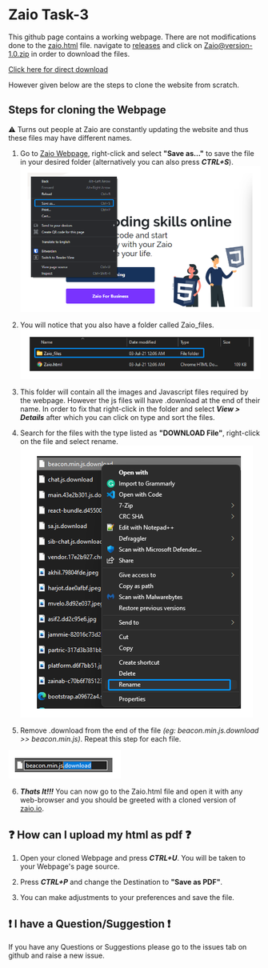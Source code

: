 # Zaio Task-3
This github page contains a working webpage. There are not modifications done to the [zaio.html](zaio.html) file. navigate to [releases](https://github.com/SMKxx1/Zaio/releases) and click on Zaio@version-1.0.zip in order to download the files.

[Click here for direct download](https://github.com/SMKxx1/Zaio/releases/download/working/Zaio@version-1.0.zip)

However given below are the steps to clone the website from scratch.
## Steps for cloning the Webpage
⚠️ Turns out people at Zaio are constantly updating the website and thus these files may have different names.

1. Go to [Zaio Webpage](https://zaio.io/), right-click and select **"Save as..."** to save the file in your desired folder (alternatively you can also press ***CTRL+S***).
![img](/markdown/save_as.png)

2. You will notice that you also have a folder called Zaio_files.
![img](/markdown/zaio_folder.png)

3. This folder will contain all the images and Javascript files required by the webpage. However the js files will have .download at the end of their name. In order to fix that right-click in the folder and select ***View > Details*** after which you can click on type and sort the files.

4. Search for the files with the type listed as **"DOWNLOAD File"**, right-click on the file and select rename.
![img](/markdown/js_rename_button.png)

5. Remove .download from the end of the file *(eg: beacon.min.js.download >> beacon.min.js)*. Repeat this step for each file.

![img](/markdown/js_rename.png)

6. ***Thats It!!!*** You can now go to the Zaio.html file and open it with any web-browser and you should be greeted with a cloned version of [zaio.io](https://zaio.io/).

## ❓ How can I upload my html as pdf ❓
1. Open your cloned Webpage and press ***CTRL+U***. You will be taken to your Webpage's page source.

2. Press ***CTRL+P*** and change the Destination to **"Save as PDF"**.

3. You can make adjustments to your preferences and save the file.

## ❗ I have a Question/Suggestion ❗
If you have any Questions or Suggestions please go to the issues tab on github and raise a new issue.
